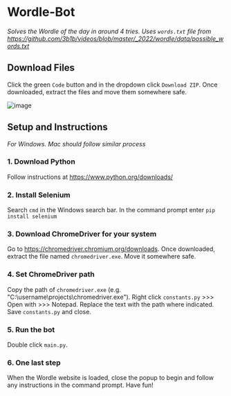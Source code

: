 # Wordle-Bot 

_Solves the Wordle of the day in around 4 tries. Uses `words.txt` file from https://github.com/3b1b/videos/blob/master/_2022/wordle/data/possible_words.txt_

## Download Files
Click the green `Code` button and in the dropdown click `Download ZIP`. Once downloaded, extract the files and move them somewhere safe.  

![image](https://user-images.githubusercontent.com/110541688/184663292-fe3f6e2a-7d90-4710-99b9-fbb3f085c100.png)



## Setup and Instructions
_For Windows. Mac should follow similar process_

### 1. Download Python
Follow instructions at https://www.python.org/downloads/

### 2. Install Selenium
Search `cmd` in the Windows search bar. In the command prompt enter `pip install selenium`

### 3. Download ChromeDriver for your system
Go to https://chromedriver.chromium.org/downloads. Once downloaded, extract the file named `chromedriver.exe`. Move it somewhere safe.

### 4. Set ChromeDriver path
Copy the path of `chromedriver.exe` (e.g. "C:\username\projects\chromedriver.exe"). Right click `constants.py` >>> Open with >>> Notepad. Replace the text with the path where indicated. Save `constants.py` and close.

### 5. Run the bot
Double click `main.py`.

### 6. One last step
When the Wordle website is loaded, close the popup to begin and follow any instructions in the command prompt. Have fun!
